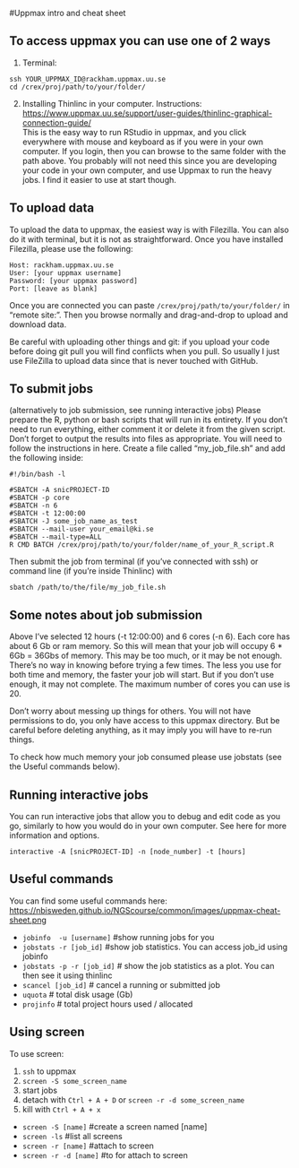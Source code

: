 #Uppmax intro and cheat sheet

## To access uppmax you can use one of 2 ways
1. Terminal:  
```
ssh YOUR_UPPMAX_ID@rackham.uppmax.uu.se
cd /crex/proj/path/to/your/folder/
```

2. Installing Thinlinc in your computer. Instructions: https://www.uppmax.uu.se/support/user-guides/thinlinc-graphical-connection-guide/  
This is the easy way to run RStudio in uppmax, and you click everywhere with mouse and keyboard as if you were in your own computer. If you login, then you can browse to the same folder with the path above. You probably will not need this since you are developing your code in your own computer, and use Uppmax to run the heavy jobs. I find it easier to use at start though.

## To upload data
To upload the data to uppmax, the easiest way is with Filezilla. You can also do it with terminal, but it is not as straightforward. Once you have installed Filezilla, please use the following:
```
Host: rackham.uppmax.uu.se
User: [your uppmax username]
Password: [your uppmax password]
Port: [leave as blank]
```

Once you are connected you can paste 
`/crex/proj/path/to/your/folder/`
in “remote site:”. Then you browse normally and drag-and-drop to upload and download data.

Be careful with uploading other things and git: if you upload your code before doing git pull you will find conflicts when you pull. So usually I just use FileZilla to upload data since that is never touched with GitHub.

## To submit jobs
(alternatively to job submission, see running interactive jobs)
Please prepare the R, python or bash scripts that will run in its entirety. If you don’t need to run everything, either comment it or delete it from the given script.  Don’t forget to output the results into files as appropriate. 
You will need to follow the instructions in here. Create a file called “my_job_file.sh” and add the following inside:

```
#!/bin/bash -l
 
#SBATCH -A snicPROJECT-ID
#SBATCH -p core
#SBATCH -n 6
#SBATCH -t 12:00:00
#SBATCH -J some_job_name_as_test
#SBATCH --mail-user your_email@ki.se
#SBATCH --mail-type=ALL
R CMD BATCH /crex/proj/path/to/your/folder/name_of_your_R_script.R
```

Then submit the job from terminal (if you’ve connected with ssh) or command line (if you’re inside Thinlinc) with 

```
sbatch /path/to/the/file/my_job_file.sh
```

## Some notes about job submission
Above I’ve selected 12 hours (-t 12:00:00) and 6 cores (-n 6). Each core has about 6 Gb or ram memory. So this will mean that your job will occupy 6 \* 6Gb = 36Gbs of memory. This may be too much, or it may be not enough. There’s no way in knowing before trying a few times. The less you use for both time and memory, the faster your job will start. But if you don’t use enough, it may not complete. The maximum number of cores you can use is 20.

Don’t worry about messing up things for others. You will not have permissions to do, you only have access to this uppmax directory. But be careful before deleting anything, as it may imply you will have to re-run things.

To check how much memory your job consumed please use jobstats (see the Useful commands below).

## Running interactive jobs
You can run interactive jobs that allow you to debug and edit code as you go, similarly to how you would do in your own computer. See here for more information and options.
```
interactive -A [snicPROJECT-ID] -n [node_number] -t [hours]
```

## Useful commands
You can find some useful commands here: https://nbisweden.github.io/NGScourse/common/images/uppmax-cheat-sheet.png

- `jobinfo  -u [username]`                #show running jobs for you  
- `jobstats -r [job_id]`                      #show job statistics. You can access job_id using jobinfo  
- `jobstats -p -r [job_id]`        # show the job statistics as a plot. You can then see it using thinlinc   
- `scancel [job_id]`        # cancel a running or submitted job  
- `uquota`            # total disk usage (Gb)  
- `projinfo`            # total project hours used / allocated  

## Using screen
To use screen:
1. `ssh` to uppmax
2. `screen -S some_screen_name`
3. start jobs
4. detach with `Ctrl + A + D` or `screen -r -d some_screen_name`
5. kill with `Ctrl + A + x`

- `screen -S [name]`        #create a screen named [name]  
- `screen -ls`            #list all screens  
- `screen -r [name]`        #attach to screen  
- `screen -r -d [name]`        #to for attach to screen  

